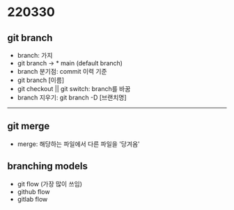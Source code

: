 # 220330

## git branch

- branch: 가지
- git branch -> * main (default branch)
- branch 분기점: commit 이력 기준
- git branch [이름]
- git checkout || git switch: branch를 바꿈
- branch 지우기: git branch -D [브랜치명]

***

## git merge

- merge: 해당하는 파일에서 다른 파일을 '당겨옴'

## branching models

- git flow (가장 많이 쓰임)
- github flow
- gitlab flow
